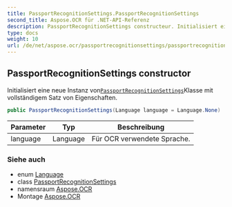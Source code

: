 ```yaml
---
title: PassportRecognitionSettings.PassportRecognitionSettings
second_title: Aspose.OCR für .NET-API-Referenz
description: PassportRecognitionSettings constructeur. Initialisiert eine neue Instanz vonPassportRecognitionSettingsKlasse mit vollständigem Satz von Eigenschaften.
type: docs
weight: 10
url: /de/net/aspose.ocr/passportrecognitionsettings/passportrecognitionsettings/
---
```

## PassportRecognitionSettings constructor

Initialisiert eine neue Instanz von[`PassportRecognitionSettings`](../)Klasse mit vollständigem Satz von Eigenschaften.

```csharp
public PassportRecognitionSettings(Language language = Language.None)
```

| Parameter | Typ | Beschreibung |
| --- | --- | --- |
| language | Language | Für OCR verwendete Sprache. |

### Siehe auch

* enum [Language](../../language/)
* class [PassportRecognitionSettings](../)
* namensraum [Aspose.OCR](../../passportrecognitionsettings/)
* Montage [Aspose.OCR](../../../)


